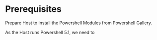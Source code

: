 # Prerequisites
Prepare Host to install the Powershell Modules from Powershell Gallery.

As the Host runs Powershell 5.1, we need to 

